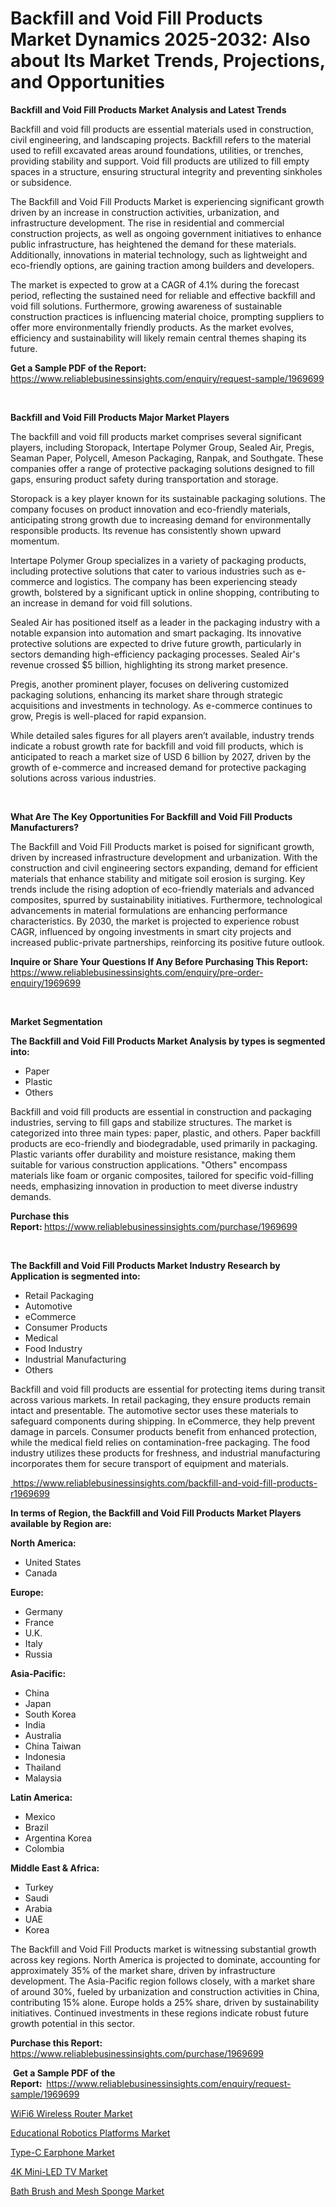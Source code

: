 <p><h1>Backfill and Void Fill Products Market Dynamics 2025-2032: Also about Its Market Trends, Projections, and Opportunities</h1></p><p><strong>Backfill and Void Fill Products Market Analysis and Latest Trends</strong></p>
<p><p>Backfill and void fill products are essential materials used in construction, civil engineering, and landscaping projects. Backfill refers to the material used to refill excavated areas around foundations, utilities, or trenches, providing stability and support. Void fill products are utilized to fill empty spaces in a structure, ensuring structural integrity and preventing sinkholes or subsidence.</p><p>The Backfill and Void Fill Products Market is experiencing significant growth driven by an increase in construction activities, urbanization, and infrastructure development. The rise in residential and commercial construction projects, as well as ongoing government initiatives to enhance public infrastructure, has heightened the demand for these materials. Additionally, innovations in material technology, such as lightweight and eco-friendly options, are gaining traction among builders and developers. </p><p>The market is expected to grow at a CAGR of 4.1% during the forecast period, reflecting the sustained need for reliable and effective backfill and void fill solutions. Furthermore, growing awareness of sustainable construction practices is influencing material choice, prompting suppliers to offer more environmentally friendly products. As the market evolves, efficiency and sustainability will likely remain central themes shaping its future.</p></p>
<p><strong>Get a Sample PDF of the Report:&nbsp;</strong> <a href="https://www.reliablebusinessinsights.com/enquiry/request-sample/1969699?utm_campaign=1847&utm_medium=2&utm_source=Github&utm_content=ia&utm_term=10022025&utm_id=backfill-and-void-fill-products">https://www.reliablebusinessinsights.com/enquiry/request-sample/1969699</a></p>
<p>&nbsp;</p>
<p><strong>Backfill and Void Fill Products Major Market Players</strong></p>
<p><p>The backfill and void fill products market comprises several significant players, including Storopack, Intertape Polymer Group, Sealed Air, Pregis, Seaman Paper, Polycell, Ameson Packaging, Ranpak, and Southgate. These companies offer a range of protective packaging solutions designed to fill gaps, ensuring product safety during transportation and storage.</p><p>Storopack is a key player known for its sustainable packaging solutions. The company focuses on product innovation and eco-friendly materials, anticipating strong growth due to increasing demand for environmentally responsible products. Its revenue has consistently shown upward momentum.</p><p>Intertape Polymer Group specializes in a variety of packaging products, including protective solutions that cater to various industries such as e-commerce and logistics. The company has been experiencing steady growth, bolstered by a significant uptick in online shopping, contributing to an increase in demand for void fill solutions.</p><p>Sealed Air has positioned itself as a leader in the packaging industry with a notable expansion into automation and smart packaging. Its innovative protective solutions are expected to drive future growth, particularly in sectors demanding high-efficiency packaging processes. Sealed Air's revenue crossed $5 billion, highlighting its strong market presence.</p><p>Pregis, another prominent player, focuses on delivering customized packaging solutions, enhancing its market share through strategic acquisitions and investments in technology. As e-commerce continues to grow, Pregis is well-placed for rapid expansion.</p><p>While detailed sales figures for all players aren’t available, industry trends indicate a robust growth rate for backfill and void fill products, which is anticipated to reach a market size of USD 6 billion by 2027, driven by the growth of e-commerce and increased demand for protective packaging solutions across various industries.</p></p>
<p>&nbsp;</p>
<p><strong>What Are The Key Opportunities For Backfill and Void Fill Products Manufacturers?</strong></p>
<p><p>The Backfill and Void Fill Products market is poised for significant growth, driven by increased infrastructure development and urbanization. With the construction and civil engineering sectors expanding, demand for efficient materials that enhance stability and mitigate soil erosion is surging. Key trends include the rising adoption of eco-friendly materials and advanced composites, spurred by sustainability initiatives. Furthermore, technological advancements in material formulations are enhancing performance characteristics. By 2030, the market is projected to experience robust CAGR, influenced by ongoing investments in smart city projects and increased public-private partnerships, reinforcing its positive future outlook.</p></p>
<p><strong>Inquire or Share Your Questions If Any Before Purchasing This Report:</strong> <a href="https://www.reliablebusinessinsights.com/enquiry/pre-order-enquiry/1969699?utm_campaign=1847&utm_medium=2&utm_source=Github&utm_content=ia&utm_term=10022025&utm_id=backfill-and-void-fill-products">https://www.reliablebusinessinsights.com/enquiry/pre-order-enquiry/1969699</a></p>
<p>&nbsp;</p>
<p><strong>Market Segmentation</strong></p>
<p><strong>The Backfill and Void Fill Products Market Analysis by types is segmented into:</strong></p>
<p><ul><li>Paper</li><li>Plastic</li><li>Others</li></ul></p>
<p><p>Backfill and void fill products are essential in construction and packaging industries, serving to fill gaps and stabilize structures. The market is categorized into three main types: paper, plastic, and others. Paper backfill products are eco-friendly and biodegradable, used primarily in packaging. Plastic variants offer durability and moisture resistance, making them suitable for various construction applications. "Others" encompass materials like foam or organic composites, tailored for specific void-filling needs, emphasizing innovation in production to meet diverse industry demands.</p></p>
<p><strong>Purchase this Report:&nbsp;</strong><a href="https://www.reliablebusinessinsights.com/purchase/1969699?utm_campaign=1847&utm_medium=2&utm_source=Github&utm_content=ia&utm_term=10022025&utm_id=backfill-and-void-fill-products">https://www.reliablebusinessinsights.com/purchase/1969699</a></p>
<p>&nbsp;</p>
<p><strong>The Backfill and Void Fill Products Market Industry Research by Application is segmented into:</strong></p>
<p><ul><li>Retail Packaging</li><li>Automotive</li><li>eCommerce</li><li>Consumer Products</li><li>Medical</li><li>Food Industry</li><li>Industrial Manufacturing</li><li>Others</li></ul></p>
<p><p>Backfill and void fill products are essential for protecting items during transit across various markets. In retail packaging, they ensure products remain intact and presentable. The automotive sector uses these materials to safeguard components during shipping. In eCommerce, they help prevent damage in parcels. Consumer products benefit from enhanced protection, while the medical field relies on contamination-free packaging. The food industry utilizes these products for freshness, and industrial manufacturing incorporates them for secure transport of equipment and materials.</p></p>
<p><a href="https://www.reliablebusinessinsights.com/backfill-and-void-fill-products-r1969699?utm_campaign=1847&utm_medium=2&utm_source=Github&utm_content=ia&utm_term=10022025&utm_id=backfill-and-void-fill-products">&nbsp;https://www.reliablebusinessinsights.com/backfill-and-void-fill-products-r1969699</a></p>
<p><strong>In terms of Region, the Backfill and Void Fill Products Market Players available by Region are:</strong></p>
<p>
    <p> <strong> North America: </strong>
        <ul>
            <li>United States</li>
            <li>Canada</li>
        </ul>
        </p> 
    <p> <strong> Europe: </strong>
        <ul>
            <li>Germany</li>
            <li>France</li>
            <li>U.K.</li>
            <li>Italy</li>
            <li>Russia</li>
        </ul>
        </p> 
    <p> <strong> Asia-Pacific: </strong>
        <ul>
            <li>China</li>
            <li>Japan</li>
            <li>South Korea</li>
            <li>India</li>
            <li>Australia</li>
            <li>China Taiwan</li>
            <li>Indonesia</li>
            <li>Thailand</li>
            <li>Malaysia</li>
        </ul>
        </p> 
    <p> <strong> Latin America: </strong>
        <ul>
            <li>Mexico</li>
            <li>Brazil</li>
            <li>Argentina Korea</li>
            <li>Colombia</li>
        </ul>
        </p> 
    <p> <strong> Middle East & Africa: </strong>
        <ul>
            <li>Turkey</li>
            <li>Saudi</li>
            <li>Arabia</li>
            <li>UAE</li>
            <li>Korea</li>
        </ul>
    </p>
    </p>
<p><p>The Backfill and Void Fill Products market is witnessing substantial growth across key regions. North America is projected to dominate, accounting for approximately 35% of the market share, driven by infrastructure development. The Asia-Pacific region follows closely, with a market share of around 30%, fueled by urbanization and construction activities in China, contributing 15% alone. Europe holds a 25% share, driven by sustainability initiatives. Continued investments in these regions indicate robust future growth potential in this sector.</p></p>
<p><strong>Purchase this Report: </strong><a href="https://www.reliablebusinessinsights.com/purchase/1969699?utm_campaign=1847&utm_medium=2&utm_source=Github&utm_content=ia&utm_term=10022025&utm_id=backfill-and-void-fill-products">https://www.reliablebusinessinsights.com/purchase/1969699</a></p>
<p>&nbsp;<strong>Get a Sample PDF of the Report:&nbsp;&nbsp;</strong><a href="https://www.reliablebusinessinsights.com/enquiry/request-sample/1969699?utm_campaign=1847&utm_medium=2&utm_source=Github&utm_content=ia&utm_term=10022025&utm_id=backfill-and-void-fill-products">https://www.reliablebusinessinsights.com/enquiry/request-sample/1969699</a></p>
<p><strong></strong></p>
<p><p><a href="https://github.com/feeqahrndz/Market-Research-Report-List-1/blob/main/wifi6-wireless-router-market.md?utm_campaign=1847&utm_medium=2&utm_source=Github&utm_content=ia&utm_term=10022025&utm_id=backfill-and-void-fill-products">WiFi6 Wireless Router Market</a></p><p><a href="https://github.com/donkalucine10/Market-Research-Report-List-1/blob/main/educational-robotics-platforms-market.md?utm_campaign=1847&utm_medium=2&utm_source=Github&utm_content=ia&utm_term=10022025&utm_id=backfill-and-void-fill-products">Educational Robotics Platforms Market</a></p><p><a href="https://github.com/kaqiewan/Market-Research-Report-List-1/blob/main/type-c-earphone-market.md?utm_campaign=1847&utm_medium=2&utm_source=Github&utm_content=ia&utm_term=10022025&utm_id=backfill-and-void-fill-products">Type-C Earphone Market</a></p><p><a href="https://github.com/taxyevgwlle/Market-Research-Report-List-1/blob/main/4k-mini-led-tv-market.md?utm_campaign=1847&utm_medium=2&utm_source=Github&utm_content=ia&utm_term=10022025&utm_id=backfill-and-void-fill-products">4K Mini-LED TV Market</a></p><p><a href="https://github.com/elodielamto06/Market-Research-Report-List-1/blob/main/bath-brush-and-mesh-sponge-market.md?utm_campaign=1847&utm_medium=2&utm_source=Github&utm_content=ia&utm_term=10022025&utm_id=backfill-and-void-fill-products">Bath Brush and Mesh Sponge Market</a></p></p>